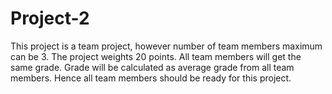 # Project-2
This project is a team project, however number of team members maximum can be 3. The project weights 20 points. All team members will get the same grade. Grade will be calculated as average grade from all team members. Hence all team members should be ready for this project. 

